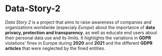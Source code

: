# Data-Story-2
*Data Story 2* is a project that  aims to raise awareness of companies and organizations worldwide (especialy *Europe*) about the importance of **data privacy, protection and transparency**, as well as educate end users about their personal data use and its limits. It highlights the variations in **GDPR** violations' fines in Europe during **2020** and **2021** and the different **GDPR articles** that were neglected by the fined entities.

